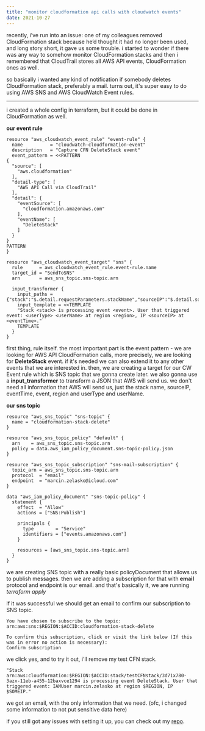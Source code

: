 ```yaml
---
title: "monitor cloudformation api calls with cloudwatch events"
date: 2021-10-27
---
```


recently, i’ve run into an issue: one of my colleagues removed CloudFormation stack because he’d thought it had no longer been used, and long story short, it gave us some trouble. 
i started to wonder if there was any way to somehow monitor CloudFormation stacks and then i remembered that CloudTrail stores all AWS API events, CloudFormation ones as well.

so basically i wanted any kind of notification if somebody deletes CloudFormation stack, preferably a mail. turns out, it's super easy to do using AWS SNS and AWS CloudWatch Event rules.

---

i created a whole config in terraform, but it could be done in CloudFormation as well.

**our event rule**

```
resource "aws_cloudwatch_event_rule" "event-rule" {
  name          = "cloudwatch-cloudformation-event"
  description   = "Capture CFN DeleteStack event"
  event_pattern = <<PATTERN
{
  "source": [
    "aws.cloudformation"
  ],
  "detail-type": [
    "AWS API Call via CloudTrail"
  ],
  "detail": {
    "eventSource": [
      "cloudformation.amazonaws.com"
    ],
    "eventName": [
      "DeleteStack"
    ]
  }
}
PATTERN
}

resource "aws_cloudwatch_event_target" "sns" {
  rule      = aws_cloudwatch_event_rule.event-rule.name
  target_id = "SendToSNS"
  arn       = aws_sns_topic.sns-topic.arn

  input_transformer {
    input_paths = {"stack":"$.detail.requestParameters.stackName","sourceIP":"$.detail.sourceIPAddress","eventTime":"$.detail.eventTime","userType":"$.detail.userIdentity.type","event":"$.detail.eventName","region":"$.detail.awsRegion","userName":"$.detail.userIdentity.userName"}
    input_template = <<TEMPLATE
    "Stack <stack> is processing event <event>. User that triggered event: <userType> <userName> at region <region>, IP <sourceIP> at <eventTime>."
    TEMPLATE
  }
}
```
first thing, rule itself. the most important part is the event pattern - we are looking for AWS API CloudFormation calls, more precisely, we are looking for **DeleteStack** event. if it's needed we can also extend it to any other events that we are interested in.
then, we are creating a target for our CW Event rule which is SNS topic that we gonna create later. we also gonna use a **input_transformer** to transform a JSON that AWS will send us. we don't need all information that AWS will send us, just the stack name, sourceIP, eventTime, event, region and userType and userName.

**our sns topic**

```
resource "aws_sns_topic" "sns-topic" {
  name = "cloudformation-stack-delete"
}

resource "aws_sns_topic_policy" "default" {
  arn    = aws_sns_topic.sns-topic.arn
  policy = data.aws_iam_policy_document.sns-topic-policy.json
}

resource "aws_sns_topic_subscription" "sns-mail-subscription" {
  topic_arn = aws_sns_topic.sns-topic.arn
  protocol  = "email"
  endpoint  = "marcin.zelasko@icloud.com"
}

data "aws_iam_policy_document" "sns-topic-policy" {
  statement {
    effect  = "Allow"
    actions = ["SNS:Publish"]

    principals {
      type        = "Service"
      identifiers = ["events.amazonaws.com"]
    }

    resources = [aws_sns_topic.sns-topic.arn]
  }
}
```

we are creating SNS topic with a really basic policyDocument that allows us to publish messages. then we are adding a subscription for that with **email** protocol and endpoint is our email. and that's basically it, we are running *terraform apply*

if it was successful we should get an email to confirm our subscription to SNS topic.
```
You have chosen to subscribe to the topic: 
arn:aws:sns:$REGION:$ACCID:cloudformation-stack-delete

To confirm this subscription, click or visit the link below (If this was in error no action is necessary): 
Confirm subscription
```
we click yes, and to try it out, i'll remove my test CFN stack.
```
"Stack arn:aws:cloudformation:$REGION:$ACCID:stack/testCFNstack/3d71x780-3azx-11eb-a455-12baxvce1294 is processing event DeleteStack. User that triggered event: IAMUser marcin.zelasko at region $REGION, IP $SOMEIP."
```
we got an email, with the only information that we need. (ofc, i changed some information to not put sensitive data here)

if you still got any issues with setting it up, you can check out my [repo](https://github.com/zelaskov/cloudwatch-cloudformation-sns).
